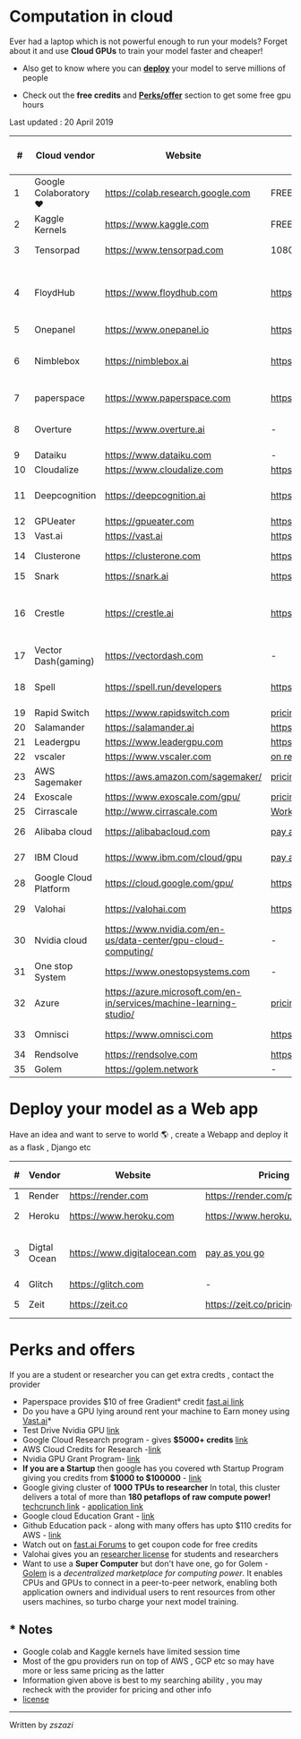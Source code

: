 # Computation in cloud

Ever had a laptop which is not powerful enough to run your models? Forget about it and use **Cloud GPUs** to train your model faster and cheaper!

* Also get to know where you can [**deploy**](https://github.com/zszazi/Deep-learning-in-cloud/blob/master/README.md#deploy-your-model-as-a-web-app) your model to serve millions of people

* Check out the **free credits** and [**Perks/offer**](https://github.com/zszazi/Deep-learning-in-cloud/blob/master/README.md#perks-and-offers) section to get some free gpu hours 

Last updated : 20 April 2019

 |# | Cloud vendor   |      Website      |  Pricing | Free Trial / Free Credits | 
| ---|----------|---------| -------- | ----------|
|1 | Google Colaboratory❤️ | https://colab.research.google.com | FREE | FREE FOREVER* | 
|2 | Kaggle Kernels |   https://www.kaggle.com |  FREE | FREE FOREVER* |
|3| Tensorpad | https://www.tensorpad.com |  1080ti at $0.49/hour | 5 free GPU hours |
|4| FloydHub | https://www.floydhub.com | https://www.floydhub.com/pricing | free 2 GPU powerups in 14 days [trial plan](https://docs.floydhub.com/faqs/plans/#what-is-in-the-trial-plan) |
|5| Onepanel | https://www.onepanel.io | https://www.onepanel.io/pricing | - |
|6| Nimblebox | https://nimblebox.ai | https://nimblebox.ai/plans | free $5 worth of cloud credits|
|7| paperspace | https://www.paperspace.com | https://www.paperspace.com/pricing | $10 credits |
|8| Overture |https://www.overture.ai | - | free credits on signup|
|9| Dataiku | https://www.dataiku.com | - | [Free Plans](https://www.dataiku.com/dss/trynow/free-edition) |
|10| Cloudalize | https://www.cloudalize.com | https://www.cloudalize.com/pricing/ | - |
|11|Deepcognition| https://deepcognition.ai | https://deepcognition.ai/products | Desktop version [free](https://deepcognition.ai/products/desktop/) to use |
|12| GPUeater | https://gpueater.com | https://gpueater.com/#pricing | - |
|13| Vast.ai| https://vast.ai | https://vast.ai/console/create/ | -|
|14| Clusterone | https://clusterone.com | https://clusterone.com/pricing | $25 Sign up credit |
|15| Snark | https://snark.ai | https://scale.snark.ai/pricing | - |
|16| Crestle |https://crestle.ai | https://crestle.ai/#pricing| 1 hour of free GPU usage on sign up [fast.ai](https://course.fast.ai/start_crestle.html#pricing) |
|17| Vector Dash(gaming) | https://vectordash.com |-| free 7 day plan|
|18| Spell | https://spell.run/developers| https://spell.run/pricing | $10 GPU credit on signup |
|19|Rapid Switch|https://www.rapidswitch.com|[pricing](https://www.rapidswitch.com/dedicated-servers/low-price-guarantee/)|-|
|20| Salamander|https://salamander.ai|https://salamander.ai|-|
|21| Leadergpu | https://www.leadergpu.com | https://www.leadergpu.com | - |
|22| vscaler | https://www.vscaler.com |[on request](https://www.vscaler.com/private-cloud-appliance/)| -|
|23| AWS Sagemaker |https://aws.amazon.com/sagemaker/ |[pricing](https://aws.amazon.com/sagemaker/pricing/)| [Free plans](https://aws.amazon.com/free/) |
|24| Exoscale |https://www.exoscale.com/gpu/|[pricing](https://www.exoscale.com/pricing/#/gpu/small) |-|
|25|Cirrascale|http://www.cirrascale.com| [Work station](http://www.cirrascale.com/pricing_waas.php)|-|
|26| Alibaba cloud |https://alibabacloud.com|[pay as you go](https://www.alibabacloud.com/product/gpu/pricing)| $300 [credits](https://www.alibabacloud.com/campaign/free-trial)
|27|IBM Cloud|https://www.ibm.com/cloud/gpu|[pay as you go](https://www.alibabacloud.com/product/gpu/pricing)|$200 [credits](https://console.bluemix.net/registration/free)|
|28|Google Cloud Platform|https://cloud.google.com/gpu/|https://cloud.google.com/pricing/|$300 [credits](https://cloud.google.com/free/)|
|29| Valohai|https://valohai.com| https://valohai.com/pricing/ | free trial avaliable|
|30| Nvidia cloud|https://www.nvidia.com/en-us/data-center/gpu-cloud-computing/|-|-|
|31|One stop System|https://www.onestopsystems.com|-|-|
|32| Azure|https://azure.microsoft.com/en-in/services/machine-learning-studio/|[pricing](https://azure.microsoft.com/en-in/pricing/)| $200 [credits](https://azure.microsoft.com/en-us/free/)
|33| Omnisci | https://www.omnisci.com | https://www.omnisci.com/cloud | 14 day free trial|
|34| Rendsolve | https://rendsolve.com | https://rendsolve.com/pricing | - |
|35| Golem | https://golem.network | - |- |


# Deploy your model as a Web app
Have an idea and want to serve to world 🌎 , create a Webapp and deploy it as a flask , Django  etc

 |# | Vendor   |      Website      |  Pricing | Free Trial / Free Credits |
| ---|----------|---------| -------- | ----------|
| 1  | Render  | https://render.com  |  https://render.com/pricing |-|
|  2 |  Heroku |  https://www.heroku.com |  https://www.heroku.com/pricing | [Free plan](https://www.heroku.com/free) (model<500MB)|
|  3 | Digtal Ocean  | https://www.digitalocean.com  |  [pay as you go](https://www.digitalocean.com/pricing/) | free $100 credits with [github student pack](https://education.github.com/pack)|
| 4 | Glitch | https://glitch.com |-|-|
| 5 | Zeit | https://zeit.co | https://zeit.co/pricing | Free plan available|

# Perks and offers
If you are a student or researcher you can get extra credts , contact the provider

* Paperspace provides $10 of free Gradient° credit [fast.ai link](https://course.fast.ai/start_gradient.html#promotional-credit)
* Do you have a GPU lying around rent your machine to Earn money using [Vast.ai](https://vast.ai/console/host/setup/)*
* Test Drive Nvidia GPU [link](https://www.nvidia.com/en-us/data-center/tesla/gpu-test-drive/)
* Google Cloud Research program - gives **$5000+ credits** [link](https://lp.google-mkto.com/gcp-research-credits-FAQ.html)
* AWS Cloud Credits for Research -[link](https://aws.amazon.com/research-credits/)
* Nvidia GPU Grant Program- [link](https://developer.nvidia.com/academic_gpu_seeding)
* **If you are a Startup** then google has you covered wth Startup Program giving you credits from **$1000 to $100000** - [link](https://cloud.google.com/developers/startups/)
* Google giving cluster of **1000 TPUs to researcher** In total, this cluster delivers a total of more than **180 petaflops of raw compute power!** [techcrunch link](https://techcrunch.com/2017/05/17/the-tensorflow-research-cloud-program-gives-the-latest-cloud-tpus-to-scientists/)  - [application link](https://www.tensorflow.org/tfrc/)
* Google cloud Education Grant - [link](https://cloud.google.com/edu/)
* Github Education pack - along with many offers has upto $110 credits for AWS - [link](https://education.github.com/pack)
* Watch out on [fast.ai Forums](https://forums.fast.ai) to get coupon code for free credits
* Valohai gives you an [researcher license](https://valohai.com/research-license/) for students and researchers
* Want to use a **Super Computer** but don't have one, go for Golem - [Golem](https://golem.network) is a *decentralized marketplace for computing power*. It enables CPUs and GPUs to connect in a peer-to-peer network, enabling both application owners and individual users to rent resources from other users machines, so turbo charge your next model training.

## * Notes
* Google colab and Kaggle kernels have limited session time 
* Most of the gpu providers run on top of AWS , GCP etc so may have more or less same pricing as the latter
* Information given above is best to my searching ability , you may recheck with the provider for pricing and other info
* [license](https://github.com/zszazi/Deep-learning-in-cloud/blob/master/LICENSE)


------------------------------------------
Written by _zszazi_

